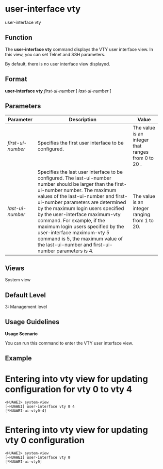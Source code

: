 user-interface vty
==================

user-interface vty

Function
--------



The **user-interface vty** command displays the VTY user interface view. In this view, you can set Telnet and SSH parameters.



By default, there is no user interface view displayed.


Format
------

**user-interface vty** *first-ui-number* [ *last-ui-number* ]


Parameters
----------

| Parameter | Description | Value |
| --- | --- | --- |
| *first-ui-number* | Specifies the first user interface to be configured. | The value is an integer that ranges from 0 to 20 . |
| *last-ui-number* | Specifies the last user interface to be configured. The last-ui-number number should be larger than the first-ui-number number.  The maximum values of the last-ui-number and first-ui-number parameters are determined by the maximum login users specified by the user-interface maximum-vty command. For example, if the maximum login users specified by the user-interface maximum-vty 5 command is 5, the maximum value of the last-ui-number and first-ui-number parameters is 4. | The value is an integer ranging from 1 to 20. |



Views
-----

System view


Default Level
-------------

3: Management level


Usage Guidelines
----------------

**Usage Scenario**

You can run this command to enter the VTY user interface view.


Example
-------

# Entering into vty view for updating configuration for vty 0 to vty 4
```
<HUAWEI> system-view
[~HUAWEI] user-interface vty 0 4
[*HUAWEI-ui-vty0-4]

```

# Entering into vty view for updating vty 0 configuration
```
<HUAWEI> system-view
[~HUAWEI] user-interface vty 0
[*HUAWEI-ui-vty0]

```